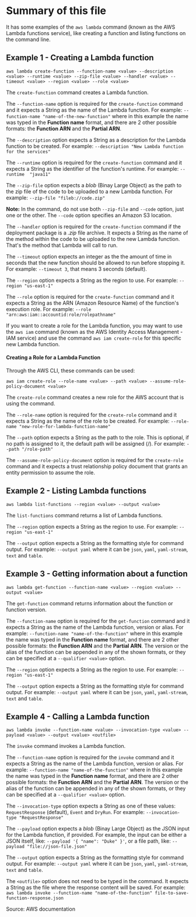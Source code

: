 # Summary of this file

It has some examples of the `aws lambda` command (known as the AWS Lambda functions service), like creating a function and listing functions on the command line.

## Example 1 - Creating a Lambda function

`aws lambda create-function --function-name <value> --description <value> --runtime <value> --zip-file <value> --handler <value> --timeout <value> --region <value> --role <value>`

The `create-function` command creates a Lambda function.

The `--function-name` option is required for the `create-function` command and it expects a String as the name of the Lambda function.
For example: `--function-name "name-of-the-new-function"` where in this example the name was typed in the **Function name** format, and there are 2 other possible formats: the **Function ARN** and the **Partial ARN**.

The `--description` option expects a String as a description for the Lambda function to be created.
For example: `--description "New Lambda function for the services"`

The `--runtime` option is required for the `create-function` command and it expects a String as the identifier of the function's runtime.
For example: `--runtime  "java11"`

The `--zip-file` option expects a *blob* (Binay Large Object) as the path to the zip file of the code to be uploaded to a new Lambda function.
For example: `--zip-file "fileb://code.zip"`

**Note:** In the command, do not use both `--zip-file` and `--code` option, just one or the other. The `--code` option specifies an Amazon S3 location.

The `--handler` option is required for the `create-function` command if the deployment package is a *.zip* file archive.
It expects a String as the name of the method within the code to be uploaded to the new Lambda function. That's the method that Lambda will call to run.

The `--timeout` option expects an integer as the the amount of time in seconds that the new function should be allowed to run before stopping it.
For example: `--timeout 3`, that means 3 seconds (default).

The `--region` option expects a String as the region to use.
For example: `--region "us-east-1"`

The `--role` option is required for the `create-function` command and it expects a String as the ARN (Amazon Resource Name) of the function's execution role.
For example: `--role "arn:aws:iam::accountid:role/rolepathname"`

If you want to create a role for the Lambda function, you may want to use the `aws iam` command (known as the AWS Identity Access Management - IAM service) and use the command `aws iam create-role` for this specific new Lambda function.

#### Creating a Role for a Lambda Function

Through the AWS CLI, these commands can be used:

`aws iam create-role --role-name <value> --path <value> --assume-role-policy-document <value>`

The `create-role` command creates a new role for the AWS account that is using the command.

The `--role-name` option is required for the `create-role` command and it expects a String as the name of the role to be created.
For example: `--role-name "new-role-for-lambda-function-name"`

The `--path` option expects a String as the path to the role. This is optional, if no path is assigned to it, the default path will be assigned (/).
For example: `--path "/role-path"`

The `--assume-role-policy-document` option is required for the `create-role` command and it expects a trust relationship policy document that grants an entity permission to assume the role.

## Example 2 - Listing Lambda functions

`aws lambda list-functions --region <value> --output <value>`

The `list-functions` command returns a list of Lambda functions.

The `--region` option expects a String as the region to use.
For example: `--region "us-east-1"`

The `--output` option expects a String as the formatting style for command output.
For example: `--output yaml` where it can be `json`, `yaml`, `yaml-stream`, `text` and `table`.

## Example 3 - Getting information about a function

`aws lambda get-function --function-name <value> --region <value> --output <value>`

The `get-function` command returns information about the function or function version.

The `--function-name` option is required for the `get-function` command and it expects a String as the name of the Lambda function, version or alias.
For example: `--function-name "name-of-the-function"` where in this example the name was typed in the **Function name** format, and there are 2 other possible formats: the **Function ARN** and the **Partial ARN**.
The version or the alias of the function can be appended in any of the shown formats, or they can be specified at a `--qualifier <value>` option.

The `--region` option expects a String as the region to use.
For example: `--region "us-east-1"`

The `--output` option expects a String as the formatting style for command output.
For example: `--output yaml` where it can be `json`, `yaml`, `yaml-stream`, `text` and `table`.

## Example 4 - Calling a Lambda function

`aws lambda invoke --function-name <value> --invocation-type <value> --payload <value> --output <value> <outfile>`

The `invoke` command invokes a Lambda function.

The `--function-name` option is required for the `invoke` command and it expects a String as the name of the Lambda function, version or alias.
For example: `--function-name "name-of-the-function"` where in this example the name was typed in the **Function name** format, and there are 2 other possible formats: the **Function ARN** and the **Partial ARN**.
The version or the alias of the function can be appended in any of the shown formats, or they can be specified at a `--qualifier <value>` option.

The `--invocation-type` option expects a String as one of these values: `RequestResponse` (default), `Event` and `DryRun`.
For example: `--invocation-type "RequestResponse"`

The `--payload` option expects a *blob* (Binay Large Object) as the JSON  input for the Lambda function, if provided.
For example, the input can be either a JSON itself, like: `--payload '{ "name": "Duke" }'`, or a file path, like: `--payload "file://json-file.json"`

The `--output` option expects a String as the formatting style for command output.
For example: `--output yaml` where it can be `json`, `yaml`, `yaml-stream`, `text` and `table`.

The `<outfile>` option does not need to be typed in the command. It expects a String as the file where the response content will be saved.
For example: `aws lambda invoke --function-name "name-of-the-function" file-to-save-function-response.json`

Source: AWS documentation
